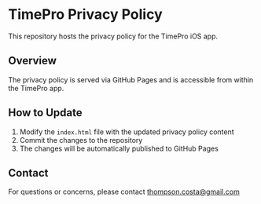 # TimePro Privacy Policy

This repository hosts the privacy policy for the TimePro iOS app.

## Overview

The privacy policy is served via GitHub Pages and is accessible from within the TimePro app.

## How to Update

1. Modify the `index.html` file with the updated privacy policy content
2. Commit the changes to the repository
3. The changes will be automatically published to GitHub Pages

## Contact

For questions or concerns, please contact thompson.costa@gmail.com
